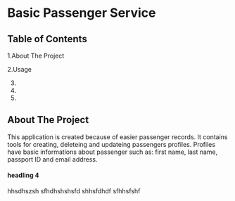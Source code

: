 # Basic Passenger Service

## Table of Contents
1.About The Project

2.Usage 

3.

4.

5.

## About The Project
This application is created because of easier passenger records. It contains tools for creating, deleteing and updateing passengers profiles. Profiles have basic informations about passenger such as: first name, last name, passport ID and email address.


#### headling 4
hhsdhszsh
sfhdhshshsfd
shhsfdhdf
sfhhsfshf
